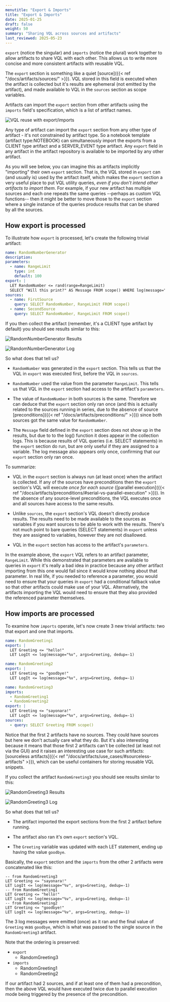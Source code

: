 ```yaml
---
menutitle: "Export & Imports"
title: "Export & Imports"
date: 2025-01-25
draft: false
weight: 50
summary: "Sharing VQL across sources and artifacts"
last_reviewed: 2025-05-23
---
```


`export` (notice the singular) and `imports` (notice the plural) work together
to allow artifacts to share VQL with each other. This allows us to write more
concise and more consistent artifacts with reusable VQL.

The `export` section is something like a quiet
[source]({{< ref "/docs/artifacts/sources/" >}}).
VQL stored in this field is executed when the artifact is collected but it's
results are ephemeral (not emitted by the artifact), and made available to VQL
in the `sources` section as scope variables.

Artifacts can import the `export` section from other artifacts using the
`imports` field's specification, which is a list of artifact names.

![VQL reuse with export/imports](export_imports.svg)


Any type of artifact can import the `export` section from any other type of
artifact - it's not constrained by artifact type. So a notebook template
(artifact type:NOTEBOOK) can simultaneously import the exports from a CLIENT
type artifact and a SERVER_EVENT type artifact. Any `export` field in any
artifact in the artifact repository is available to be imported by any other
artifact.

As you will see below, you can imagine this as artifacts implicitly "importing"
their own `export` section.
That is, the VQL stored in `export` can (and usually is) used by the artifact
itself, which makes the `export` section a very useful place to put VQL utility
queries, _even if you don't intend other artifacts to import them_. For example,
if your new artifact has multiple sources and each one repeats the same queries
--perhaps as custom VQL functions-- then it might be better to move those to the
`export` section where a single instance of the queries produce results that can
be shared by all the sources.

## How export is processed

To illustrate how `export` is processed, let's create the following trivial
artifact:

```yaml
name: RandomNumberGenerator
description:
parameters:
  - name: RangeLimit
    type: int
    default: 100
export: |
  LET RandomNumber <= rand(range=RangeLimit)
  SELECT "Will this print?" AS Message FROM scope() WHERE log(message="%v", args=Message)
sources:
  - name: FirstSource
    query: SELECT RandomNumber, RangeLimit FROM scope()
  - name: SecondSource
    query: SELECT RandomNumber, RangeLimit FROM scope()
```

If you then collect the artifact (remember, it's a CLIENT type artifact by
default) you should see results similar to this:

![RandomNumberGenerator Results](random_number_01.png)

![RandomNumberGenerator Log](random_number_02.png)

So what does that tell us?

- `RandomNumber` was generated in the `export` section. This tells us that the
  VQL in `export` was executed first, before the VQL in `sources`.

- `RandomNumber` used the value from the parameter `RangeLimit`. This tells us
  that VQL in the `export` section had access to the artifact's `parameters`.

- The value of `RandomNumber` in both sources is the same. Therefore we can
  deduce that the `export` section only ran once (and this is actually related
  to the sources running in series, due to the absence of source
  [preconditions]({{< ref "/docs/artifacts/preconditions/" >}}))
  since both sources got the same value for `RandomNumber`.

- The `Message` field defined in the `export` section does not show up in the
  results, but due to to the log() function it does appear in the collection
  logs. This is because results of VQL queries (i.e. SELECT statements) in the
  `export` section do run, but are only useful if they are assigned to a
  variable. The log message also appears only once, confirming that our `export`
  section only ran once.

To summarize:

- VQL in the `export` section is always run (at least once) when the artifact is
  collected. If any of the sources have preconditions then the `export`
  section's VQL will execute _once for each source_
  ([parallel execution]({{< ref "/docs/artifacts/preconditions/#serial-vs-parallel-execution" >}})).
  In the absence of any source-level preconditions, the VQL executes once and
  all sources have access to the same results.

- Unlike `sources`, the `export` section's VQL doesn't directly produce results.
  The results need to be made available to the sources as variables if you want
  sources to be able to work with the results. There's not much point to bare
  queries (SELECT statements) in `export` unless they are assigned to variables,
  however they are not disallowed.

- VQL in the `export` section has access to the artifact's `parameters`.

In the example above, the `export` VQL refers to an artifact parameter,
`RangeLimit`. While this demonstrated that parameters are available to queries
in `export` it's really a bad idea in practice because any other artifact
importing from this one would fail since it would know nothing about that
parameter. In real life, if you needed to reference a parameter, you would need
to ensure that your queries in `export` had a conditional fallback value so that
other artifacts could make use of your VQL. Alternatively, the artifacts
importing the VQL would need to ensure that they also provided the referenced
parameter themselves.

## How imports are processed

To examine how `imports` operate, let's now create 3 new trivial artifacts: two
that export and one that imports.

```yaml
name: RandomGreeting1
export: |
  LET Greeting <= "hello!"
  LET LogIt <= log(message="%v", args=Greeting, dedup=-1)
```

```yaml
name: RandomGreeting2
export: |
  LET Greeting <= "goodbye!"
  LET LogIt <= log(message="%v", args=Greeting, dedup=-1)
```

```yaml
name: RandomGreeting3
imports:
  - RandomGreeting1
  - RandomGreeting2
export: |
  LET Greeting <= "sayonara!"
  LET LogIt <= log(message="%v", args=Greeting, dedup=-1)
sources:
  - query: SELECT Greeting FROM scope()
```

Notice that the first 2 artifacts have no sources. They could have sources but
here we don't actually care what they do. But it's also interesting because it
means that those first 2 artifacts can't be collected (at least not via the GUI)
and it raises an interesting use case for such artifacts:
[sourceless artifacts]({{< ref "/docs/artifacts/use_cases/#sourceless-artifacts" >}}),
which can be useful containers for storing reusable VQL snippets.

If you collect the artifact `RandomGreeting3` you should see results similar to
this:

![RandomGreeting3 Results](greeting_01.png)

![RandomGreeting3 Log](greeting_02.png)

So what does that tell us?

- The artifact imported the export sections from the first 2 artifact before
  running.

- The artifact also ran it's own `export` section's VQL.

- The `Greeting` variable was updated with each LET statement, ending up having
  the value `goodbye`.

Basically, the `export` section and the `imports` from the other 2 artifacts
were concatenated like this:

```vql
-- from RandomGreeting3
LET Greeting <= "sayonara!"
LET LogIt <= log(message="%v", args=Greeting, dedup=-1)
-- from RandomGreeting1
LET Greeting <= "hello!"
LET LogIt <= log(message="%v", args=Greeting, dedup=-1)
-- from RandomGreeting2
LET Greeting <= "goodbye!"
LET LogIt <= log(message="%v", args=Greeting, dedup=-1)
```

The 3 log messages were emitted (once) as it ran and the final value of
`Greeting` was `goodbye`, which is what was passed to the single source in the
`RandomGreeting3` artifact.

Note that the ordering is preserved:

- `export`
  - RandomGreeting3
- `imports`
  - RandomGreeting1
  - RandomGreeting2

If our artifact had 2 sources, and if at least one of them had a precondition,
then the above VQL would have executed twice due to parallel execution mode
being triggered by the presence of the precondition.
